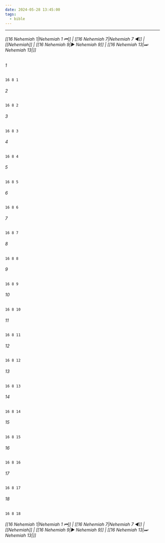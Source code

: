 ```yaml
---
date: 2024-05-28 13:45:00
tags:
  - bible
---
```

___

###### [[16 Nehemiah 1|Nehemiah 1 ⏮]] | [[16 Nehemiah 7|Nehemiah 7 ◀]] | [[Nehemiah]] | [[16 Nehemiah 9|▶ Nehemiah 9]] | [[16 Nehemiah 13|⏭ Nehemiah 13|]]

###### 1
``` verse
16 8 1 
```
###### 2
``` verse
16 8 2 
```
###### 3
``` verse
16 8 3 
```
###### 4
``` verse
16 8 4 
```
###### 5
``` verse
16 8 5 
```
###### 6
``` verse
16 8 6 
```
###### 7
``` verse
16 8 7 
```
###### 8
``` verse
16 8 8 
```
###### 9
``` verse
16 8 9 
```
###### 10
``` verse
16 8 10 
```
###### 11
``` verse
16 8 11 
```
###### 12
``` verse
16 8 12 
```
###### 13
``` verse
16 8 13 
```
###### 14
``` verse
16 8 14 
```
###### 15
``` verse
16 8 15 
```
###### 16
``` verse
16 8 16 
```
###### 17
``` verse
16 8 17 
```
###### 18
``` verse
16 8 18 
```

###### [[16 Nehemiah 1|Nehemiah 1 ⏮]] | [[16 Nehemiah 7|Nehemiah 7 ◀]] | [[Nehemiah]] | [[16 Nehemiah 9|▶ Nehemiah 9]] | [[16 Nehemiah 13|⏭ Nehemiah 13|]]

